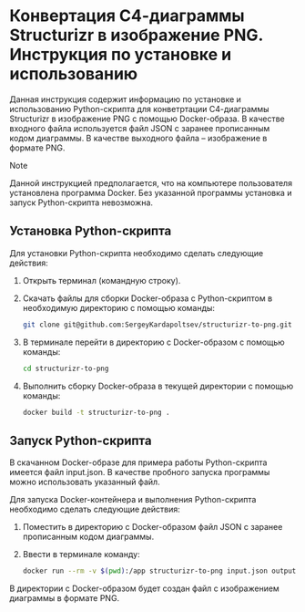 # Конвертация С4-диаграммы Structurizr в изображение PNG. Инструкция по установке и использованию

Данная инструкция содержит информацию по установке и использованию Python-скрипта для конветртации С4-диаграммы Structurizr в изображение PNG с помощью Docker-образа. В качестве входного файла используется файл JSON с заранее прописанным кодом диаграммы. В качестве выходного файла – изображение в формате PNG.

> [!NOTE]
>
> Данной инструкцией предполагается, что на компьютере пользователя установлена программа Docker. Без указанной программы установка и запуск Python-скрипта невозможна.

## Установка Python-скрипта

Для установки Python-скрипта необходимо сделать следующие действия:

1. Открыть терминал (командную строку).

2. Скачать файлы для сборки Docker-образа с Python-скриптом в необходимую директорию с помощью команды:

   ```bash
   git clone git@github.com:SergeyKardapoltsev/structurizr-to-png.git
   ```

3. В терминале перейти в директорию с Docker-образом с помощью команды:

   ```bash
   cd structurizr-to-png
   ```

4. Выполнить сборку Docker-образа в текущей директории с помощью команды:

   ```bash
   docker build -t structurizr-to-png .
   ```

## Запуск Python-скрипта

В скачанном Docker-образе для примера работы Python-скрипта имеется файл input.json. В качестве пробного запуска программы можно использовать указанный файл.

Для запуска Docker-контейнера и выполнения Python-скрипта необходимо сделать следующие действия:

1. Поместить в директорию с Docker-образом файл JSON с заранее прописанным кодом диаграммы.

2. Ввести в терминале команду:

   ```bash
   docker run --rm -v $(pwd):/app structurizr-to-png input.json output
   ```

В директории с Docker-образом будет создан файл с изображением диаграммы в формате PNG.
